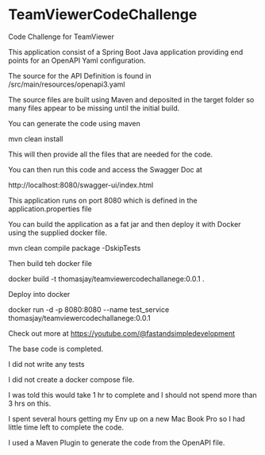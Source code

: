 # TeamViewerCodeChallenge
Code Challenge for TeamViewer

This application consist of a Spring Boot Java application providing end points for an OpenAPI Yaml configuration.

The source for the API Definition is found in /src/main/resources/openapi3.yaml

The source files are built using Maven and deposited in the target folder so many files appear to be missing until the initial build.

You can generate the code using maven

mvn clean install

This will then provide all the files that are needed for the code.

You can then run this code and access the Swagger Doc at

http://localhost:8080/swagger-ui/index.html

This application runs on port 8080 which is defined in the application.properties file

You can build the application as a fat jar and then deploy it with Docker using the supplied docker file.

mvn clean compile package -DskipTests  

Then build teh docker file

docker build -t thomasjay/teamviewercodechallanege:0.0.1 .  

Deploy into docker

docker run -d -p 8080:8080 --name test_service thomasjay/teamviewercodechallanege:0.0.1


Check out more at https://youtube.com/@fastandsimpledevelopment

The base code is completed.

I did not write any tests

I did not create a docker compose file.

I was told this would take 1 hr to complete and I should not spend more than 3 hrs on this.

I spent several hours getting my Env up on a new Mac Book Pro so I had little time left to complete the code.

I used a Maven Plugin to generate the code from the OpenAPI file.



